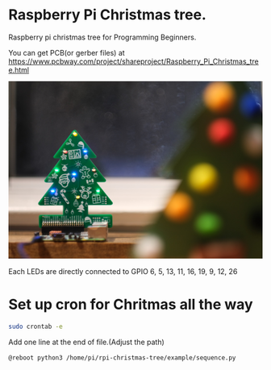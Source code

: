 # Raspberry Pi Christmas tree.
Raspberry pi christmas tree for Programming Beginners.


You can get PCB(or gerber files) at https://www.pcbway.com/project/shareproject/Raspberry_Pi_Christmas_tree.html

![lib directory contents](/board.jpg)

Each LEDs are directly connected to GPIO 6, 5, 13, 11, 16, 19, 9, 12, 26

# Set up cron for Chritmas all the way
```bash
sudo crontab -e
```

Add one line at the end of file.(Adjust the path)
```bash
@reboot python3 /home/pi/rpi-christmas-tree/example/sequence.py 
```
